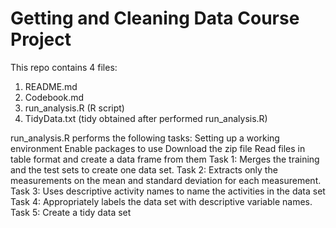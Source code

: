 # Getting and Cleaning Data Course Project
This repo contains 4 files:
   1. README.md
   2. Codebook.md
   3. run_analysis.R (R script)
   4. TidyData.txt (tidy obtained after performed run_analysis.R)

run_analysis.R performs the following tasks:
Setting up a working environment
Enable packages to use
Download the zip file
Read files in table format and create a data frame from them
Task 1: Merges the training and the test sets to create one data set.
Task 2: Extracts only the measurements on the mean and standard deviation for each measurement.
Task 3: Uses descriptive activity names to name the activities in the data set
Task 4: Appropriately labels the data set with descriptive variable names.
Task 5: Create a tidy data set
